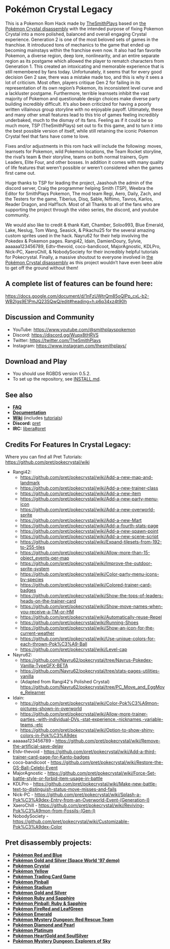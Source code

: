 # Pokémon Crystal Legacy

This is a Pokemon Rom Hack made by [TheSmithPlays](https://www.youtube.com/@TheSmithPlays) based on [the Pokémon Crystal disassembly](https://github.com/pret/pokecrystal) with the intended purpose of fixing Pokemon Crystal into a more polished, balanced and overall engaging Crystal experience. Generation 2 is one of the most beloved sets of games in the franchise. It introduced tons of mechanics to the game that ended up becoming mainstays within the franchise even now. It also had fan favorite Pokemon, a diverse region, deep lore, nonlinearity, and an entire separate region as its postgame which allowed the player to rematch characters from Generation 1. This created an intoxicating and memorable experience that is still remembered by fans today. Unfortunately, it seems that for every good decision Gen 2 saw, there was a mistake made too, and this is why it sees a lot of criticism. Most often, players critique Gen 2 for failing in its representation of its own region’s Pokemon, its inconsistent level curve and a lackluster postgame. Furthermore, terrible learnsets inhibit the vast majority of Pokemon and questionable design choices make diverse party building incredibly difficult. It’s also been criticized for having a poorly written villainous group storyline with no enjoyable payoff. Ultimately, these and many other small features lead to this trio of games feeling incredibly underbaked, much to the dismay of its fans. Feeling as if it could be so much more, TSP (TheSmithPlays) set out to fix this game, and to turn it into the best possible version of itself, while still retaining the iconic Pokemon Crystal feel that fans have come to love. 

Fixes and/or adjustments in this rom hack will include the following: moves, learnsets for Pokemon, wild Pokemon locations, the Team Rocket storyline, the rival’s team & their storyline, teams on both normal trainers, Gym Leaders, Elite Four, and other bosses. In addition it comes with many quality of life features that weren’t possible or weren’t considered when the games first came out.

Huge thanks to TSP for leading the project, Jaashouh the admin of the discord server, Craig the programmer helping Smith (TSP), Weebra the Editor for SmithPlays Pokemon, The mod team Regi, Aero, Daily, Zach, and the Testers for the game, Tiberius, Disq, Sable, Niftimo, Tavros, Karlos, Reader Dragon, and Half1sch. Most of all Thanks to all of the fans who are supporting the project through the video series, the discord, and youtube community.

We would also like to credit & thank Katt, Chamber, Soloo993, Blue Emerald, Lake, Neslug, Tom Wang, Seasick, & Pikachu25 for the several amazing custom sprites used in the hack. Nayru62 for their help involving the Pokedex & Pokemon pages. Rangi42, Idain, DamienDoury, Sylvie, aaaaaa123456789, Edtv-thevoid, coco-bandicoot, MajorAgnostic, KDLPro, Nick-PC, XaeroChill, & NobodySociety for their incredibly helpful tutorials for Pokecrystal. Finally, a massive shoutout to everyone involved in [the Pokémon Crystal disassembly](https://github.com/pret/pokecrystal) as this project wouldn’t have even been able to get off the ground without them!


## A complete list of features can be found here:
https://docs.google.com/document/d/1nFzUWtrQm85oQlPp_cxL-b2-WB2Igs9E1PmJQ23SQwQ/edit#heading=h.p6q34xz4t90h


## Discussion and Community
* YouTube: https://www.youtube.com/@smithplayspokemon
* Discord: https://discord.gg/Wupx8tHRVS
* Twitter: https://twitter.com/TheSmithPlays
* Instagram: https://www.instagram.com/thesmithplays/


## Download and Play

* You should use RGBDS version 0.5.2.
* To set up the repository, see [INSTALL.md](INSTALL.md).


## See also

- [**FAQ**](FAQ.md)
- [**Documentation**][docs]
- [**Wiki**][wiki] (includes [tutorials][tutorials])
- **Discord:** [pret][discord]
- **IRC:** [libera#pret][irc]


## Credits For Features In Crystal Legacy:

Where you can find all Pret Tutorials: https://github.com/pret/pokecrystal/wiki

- Rangi42: 
    - https://github.com/pret/pokecrystal/wiki/Add-a-new-map-and-landmark
    - https://github.com/pret/pokecrystal/wiki/Add-a-new-trainer-class
    - https://github.com/pret/pokecrystal/wiki/Add-a-new-item
    - https://github.com/pret/pokecrystal/wiki/Add-a-new-party-menu-icon
    - https://github.com/pret/pokecrystal/wiki/Add-a-new-overworld-sprite
    - https://github.com/pret/pokecrystal/wiki/Add-a-new-Mart
    - https://github.com/pret/pokecrystal/wiki/Add-a-fourth-stats-page
    - https://github.com/pret/pokecrystal/wiki/Add-a-new-spawn-point
    - https://github.com/pret/pokecrystal/wiki/Add-a-new-scene-script
    - https://github.com/pret/pokecrystal/wiki/Expand-tilesets-from-192-to-255-tiles
    - https://github.com/pret/pokecrystal/wiki/Allow-more-than-15-object_events-per-map
    - https://github.com/pret/pokecrystal/wiki/Improve-the-outdoor-sprite-system
    - https://github.com/pret/pokecrystal/wiki/Color-party-menu-icons-by-species
    - https://github.com/pret/pokecrystal/wiki/Colored-trainer-card-badges
    - https://github.com/pret/pokecrystal/wiki/Show-the-tops-of-leaders-heads-on-the-trainer-card
    - https://github.com/pret/pokecrystal/wiki/Show-move-names-when-you-receive-a-TM-or-HM
    - https://github.com/pret/pokecrystal/wiki/Automatically-reuse-Repel
    - https://github.com/pret/pokecrystal/wiki/Running-Shoes
    - https://github.com/pret/pokecrystal/wiki/Show-an-icon-for-the-current-weather
    - https://github.com/pret/pokecrystal/wiki/Use-unique-colors-for-each-thrown-Pok%C3%A9-Ball
    - https://github.com/pret/pokecrystal/wiki/Level-cap
- Nayru62:
    - https://github.com/Nayru62/pokecrystal/tree/Nayrus-Pokedex-Vanilla-TypeGFX-BETA
    - https://github.com/Nayru62/pokecrystal/tree/stats-pages-utilities-vanilla
    - (Adapted from Rangi42's Polished Crystal) https://github.com/Nayru62/pokecrystal/tree/PC_Move_and_EggMove_Relearner
- Idain:
    - https://github.com/pret/pokecrystal/wiki/Color-Pok%C3%A9mon-pictures-shown-in-overworld
    - https://github.com/pret/pokecrystal/wiki/Allow-more-trainer-parties,-with-individual-DVs,-stat-experience,-nicknames,-variable-teams,-etc
    - https://github.com/pret/pokecrystal/wiki/Option-to-show-shiny-colors-in-Pok%C3%A9dex
- aaaaaa123456789 - https://github.com/pret/pokecrystal/wiki/Remove-the-artificial-save-delay
- Etdv-thevoid - https://github.com/pret/pokecrystal/wiki/Add-a-third-trainer-card-page-for-Kanto-badges
- coco-bandicoot - https://github.com/pret/pokecrystal/wiki/Restore-the-GS-Ball-Celebi-Event
- MajorAgnostic - https://github.com/pret/pokecrystal/wiki/Force-Set-battle-style-or-forbid-item-usage-in-battle
- KDLPro - https://github.com/pret/pokecrystal/wiki/Make-new-battle-text-to-distinguish-status-move-misses-and-fails
- Nick-PC - https://github.com/pret/pokecrystal/wiki/Splash-a-Pok%C3%A9dex-Entry-from-an-Overworld-Event-(Generation-I)
- XaeroChill - https://github.com/pret/pokecrystal/wiki/Reviving-Pok%C3%A9mon-from-Fossils-(Gen-I)
- NobodySociety - https://github.com/pret/pokecrystal/wiki/Customizable-Pok%C3%A9dex-Color


## Pret disassembly projects:

* [**Pokémon Red and Blue**](https://github.com/pret/pokered)
* [**Pokémon Gold and Silver (Space World '97 demo)**](https://github.com/pret/pokegold-spaceworld)
* [**Pokémon Crystal**](https://github.com/pret/pokecrystal)
* [**Pokémon Yellow**](https://github.com/pret/pokeyellow)
* [**Pokémon Trading Card Game**](https://github.com/pret/poketcg)
* [**Pokémon Pinball**](https://github.com/pret/pokepinball)
* [**Pokémon Stadium**](https://github.com/pret/pokestadium)
* [**Pokémon Gold and Silver**](https://github.com/pret/pokegold)
* [**Pokémon Ruby and Sapphire**](https://github.com/pret/pokeruby)
* [**Pokémon Pinball: Ruby & Sapphire**](https://github.com/pret/pokepinballrs)
* [**Pokémon FireRed and LeafGreen**](https://github.com/pret/pokefirered)
* [**Pokémon Emerald**](https://github.com/pret/pokeemerald)
* [**Pokémon Mystery Dungeon: Red Rescue Team**](https://github.com/pret/pmd-red)
* [**Pokémon Diamond and Pearl**](https://github.com/pret/pokediamond)
* [**Pokémon Platinum**](https://github.com/pret/pokeplatinum) 
* [**Pokémon HeartGold and SoulSilver**](https://github.com/pret/pokeheartgold)
* [**Pokémon Mystery Dungeon: Explorers of Sky**](https://github.com/pret/pmd-sky)

[pokered]: https://github.com/pret/pokered
[pokeyellow]: https://github.com/pret/pokeyellow
[pokegold]: https://github.com/pret/pokegold
[pokepinball]: https://github.com/pret/pokepinball
[poketcg]: https://github.com/pret/poketcg
[pokeruby]: https://github.com/pret/pokeruby
[pokefirered]: https://github.com/pret/pokefirered
[pokeemerald]: https://github.com/pret/pokeemerald
[docs]: https://pret.github.io/pokecrystal/
[wiki]: https://github.com/pret/pokecrystal/wiki
[tutorials]: https://github.com/pret/pokecrystal/wiki/Tutorials
[discord]: https://discord.gg/d5dubZ3
[irc]: https://web.libera.chat/?#pret
[ci]: https://github.com/pret/pokecrystal/actions
[ci-badge]: https://github.com/pret/pokecrystal/actions/workflows/main.yml/badge.svg
